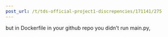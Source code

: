 ```yaml
---
post_url: /t/tds-official-project1-discrepencies/171141/275
---
```

but in Dockerfile in your github repo you didn’t run main.py,